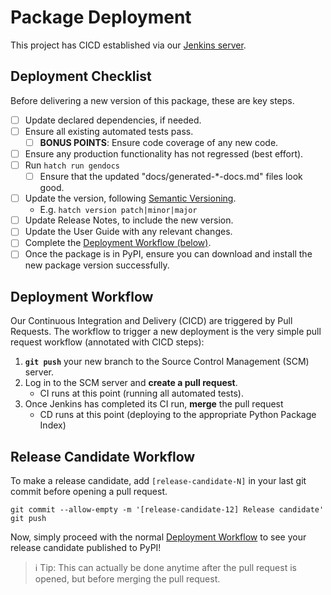 # Package Deployment

This project has CICD established via our [Jenkins server](https://is-nts-jenkins.uoregon.edu).

## Deployment Checklist

Before delivering a new version of this package, these are key steps.

- [ ] Update declared dependencies, if needed.
- [ ] Ensure all existing automated tests pass.
    - [ ] **BONUS POINTS**: Ensure code coverage of any new code.
- [ ] Ensure any production functionality has not regressed (best effort).
- [ ] Run `hatch run gendocs` 
    - [ ] Ensure that the updated "docs/generated-*-docs.md" files look good.
- [ ] Update the version, following [Semantic Versioning](http://semver.org).
    * E.g. `hatch version patch|minor|major`
- [ ] Update Release Notes, to include the new version.
- [ ] Update the User Guide with any relevant changes.
- [ ] Complete the [Deployment Workflow (below)](#deployment-workflow).
- [ ] Once the package is in PyPI, ensure you can download and install the new package version successfully.

## Deployment Workflow

Our Continuous Integration and Delivery (CICD) are triggered by Pull Requests.
The workflow to trigger a new deployment is the very simple pull request workflow (annotated with CICD steps):

1. **`git push`** your new branch to the Source Control Management (SCM) server.
2. Log in to the SCM server and **create a pull request**.
    * CI runs at this point (running all automated tests).
3. Once Jenkins has completed its CI run, **merge** the pull request
    * CD runs at this point (deploying to the appropriate Python Package Index)

## Release Candidate Workflow

To make a release candidate, add `[release-candidate-N]` in your last git commit before opening a pull request.

    git commit --allow-empty -m '[release-candidate-12] Release candidate'
    git push

Now, simply proceed with the normal [Deployment Workflow](#deployment-workflow) to see your release candidate published to PyPI!

> ℹ Tip: This can actually be done anytime after the pull request is opened, but before merging the pull request.